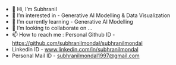- 👋 Hi, I’m Subhranil
- 👀 I’m interested in - Generative AI Modelling & Data Visualization
- 🌱 I’m currently learning - Generative AI Modelling
- 💞️ I’m looking to collaborate on ...
- 📫 How to reach me : Personal Github ID - https://github.com/subhranilmondal/subhranilmondal
- Linkedin ID - www.linkedin.com/in/subhranilmondal
- Personal Mail ID - subhranilmondal1997@gmail.com

<!---
Subhranil12-BT/Subhranil12-BT is a ✨ special ✨ repository because its `README.md` (this file) appears on your GitHub profile.
You can click the Preview link to take a look at your changes.
--->
